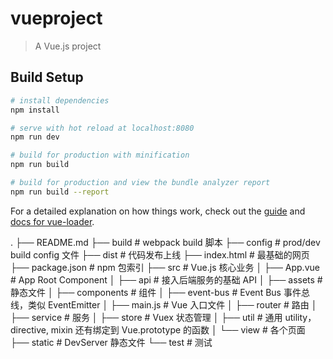 # vueproject

> A Vue.js project

## Build Setup

``` bash
# install dependencies
npm install

# serve with hot reload at localhost:8080
npm run dev

# build for production with minification
npm run build

# build for production and view the bundle analyzer report
npm run build --report
```

For a detailed explanation on how things work, check out the [guide](http://vuejs-templates.github.io/webpack/) and [docs for vue-loader](http://vuejs.github.io/vue-loader).

.
├── README.md
├── build                   # webpack build 脚本
├── config                  # prod/dev build config 文件
├── dist                    # 代码发布上线
├── index.html              # 最基础的网页
├── package.json            # npm 包索引
├── src                     # Vue.js 核心业务
│   ├── App.vue             # App Root Component
│   ├── api                 # 接入后端服务的基础 API
│   ├── assets              # 静态文件
│   ├── components          # 组件
│   ├── event-bus           # Event Bus 事件总线，类似 EventEmitter
│   ├── main.js             # Vue 入口文件
│   ├── router              # 路由
│   ├── service             # 服务
│   ├── store               # Vuex 状态管理
│   ├── util                # 通用 utility，directive, mixin 还有绑定到 Vue.prototype 的函数
│   └── view                # 各个页面
├── static                  # DevServer 静态文件
└── test                    # 测试